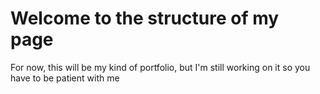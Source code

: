 # Welcome to the structure of my page
For now, this will be my kind of portfolio, but I'm still working on it so you have to be patient with me